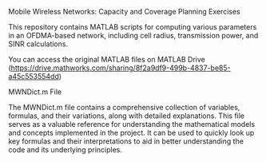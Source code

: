 Mobile Wireless Networks: Capacity and Coverage Planning Exercises

This repository contains MATLAB scripts for computing various parameters in an OFDMA-based network, including cell radius, transmission power, and SINR calculations.

You can access the original MATLAB files on MATLAB Drive (https://drive.mathworks.com/sharing/8f2a9df9-499b-4837-be85-a45c553554dd)

MWNDict.m File

The MWNDict.m file contains a comprehensive collection of variables, formulas, and their variations, along with detailed explanations. This file serves as a valuable reference for understanding the mathematical models and concepts implemented in the project. It can be used to quickly look up key formulas and their interpretations to aid in better understanding the code and its underlying principles.
